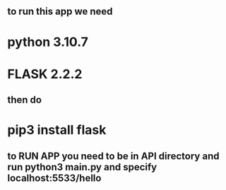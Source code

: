 ## to run this app we need
# python 3.10.7
# FLASK 2.2.2
## then do
# pip3 install flask
## to RUN APP you need to be in API directory and run python3 main.py and specify localhost:5533/hello

